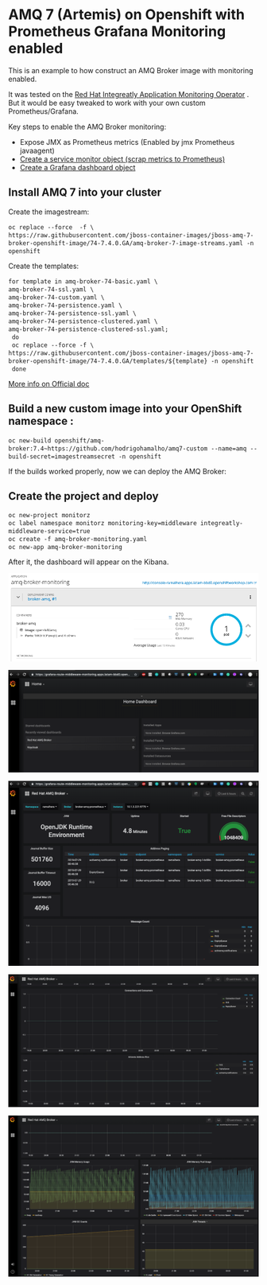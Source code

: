 # AMQ 7 (Artemis) on Openshift with Prometheus Grafana Monitoring enabled

This is an example to how construct an AMQ Broker image with monitoring enabled. 

It was tested on the [Red Hat Integreatly Application Monitoring Operator](https://github.com/integr8ly/application-monitoring-operator) . But it would be easy tweaked to work with your own custom Prometheus/Grafana.

Key steps to enable the AMQ Broker monitoring:

* Expose JMX as Prometheus metrics (Enabled by jmx Prometheus javaagent)
* [Create a service monitor object (scrap metrics to Prometheus)](./service-monitor.yaml)
* [Create a Grafana dashboard object](./grafana-dashboard.yaml)

## Install AMQ 7 into your cluster

Create the imagestream:

```
oc replace --force  -f \
https://raw.githubusercontent.com/jboss-container-images/jboss-amq-7-broker-openshift-image/74-7.4.0.GA/amq-broker-7-image-streams.yaml -n openshift
```

Create the templates: 

```
for template in amq-broker-74-basic.yaml \
amq-broker-74-ssl.yaml \
amq-broker-74-custom.yaml \
amq-broker-74-persistence.yaml \
amq-broker-74-persistence-ssl.yaml \
amq-broker-74-persistence-clustered.yaml \
amq-broker-74-persistence-clustered-ssl.yaml;
 do
 oc replace --force -f \
https://raw.githubusercontent.com/jboss-container-images/jboss-amq-7-broker-openshift-image/74-7.4.0.GA/templates/${template} -n openshift
 done
 ```    

 [More info on Official doc](https://access.redhat.com/documentation/en-us/red_hat_amq/7.4/html-single/deploying_amq_broker_on_openshift_container_platform/index#installing-broker-ocp_broker-ocp)

 
## Build a new custom image into your OpenShift namespace :

```
oc new-build openshift/amq-broker:7.4~https://github.com/hodrigohamalho/amq7-custom --name=amq --build-secret=imagestreamsecret -n openshift
```

If the builds worked properly, now we can deploy the AMQ Broker:

## Create the project and deploy

```
oc new-project monitorz
oc label namespace monitorz monitoring-key=middleware integreatly-middleware-service=true
oc create -f amq-broker-monitoring.yaml
oc new-app amq-broker-monitoring
```

After it, the dashboard will appear on the Kibana. 

![instance](./docs/amq-broker0.png)

![kibana](./docs/amq-broker1.png)

![kibana](./docs/amq-broker2.png)

![artemis metrics](./docs/amq-broker3.png)

![jvm metrics](./docs/amq-broker4.png)